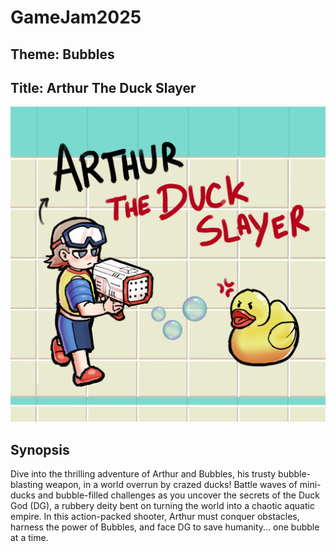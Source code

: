 # GameJam2025
## Theme: Bubbles
## Title: Arthur The Duck Slayer
![Cover of the Game](Img/Banner.png)
## Synopsis 
Dive into the thrilling adventure of Arthur and Bubbles, his trusty bubble-blasting weapon, in a world overrun by crazed ducks! Battle waves of mini-ducks and bubble-filled challenges as you uncover the secrets of the Duck God (DG), a rubbery deity bent on turning the world into a chaotic aquatic empire. In this action-packed shooter, Arthur must conquer obstacles, harness the power of Bubbles, and face DG to save humanity... one bubble at a time.

